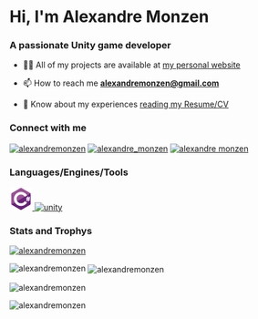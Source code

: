 <h1 align="left">Hi, I'm Alexandre Monzen</h1>
<h3 align="left">A passionate Unity game developer</h3>

- 👨‍💻 All of my projects are available at [my personal website](https://alexandremonzen.wixsite.com/site/portfolio)

- 📫 How to reach me **alexandremonzen@gmail.com**

- 📄 Know about my experiences [reading my Resume/CV](https://www.linkedin.com/in/alexandremonzen/overlay/1635503846810/single-media-viewer/)


<h3 align="left">Connect with me</h3>
<p align="left">
<a href="https://linkedin.com/in/alexandremonzen" target="blank"><img align="center" src="https://raw.githubusercontent.com/rahuldkjain/github-profile-readme-generator/master/src/images/icons/Social/linked-in-alt.svg" alt="alexandremonzen" height="30" width="40" /></a>
<a href="https://instagram.com/alexandre_monzen" target="blank"><img align="center" src="https://raw.githubusercontent.com/rahuldkjain/github-profile-readme-generator/master/src/images/icons/Social/instagram.svg" alt="alexandre_monzen" height="30" width="40" /></a>
<a href="https://www.youtube.com/channel/UC6D5wrqkRPMtGBA8NiruwLQ" target="blank"><img align="center" src="https://raw.githubusercontent.com/rahuldkjain/github-profile-readme-generator/master/src/images/icons/Social/youtube.svg" alt="alexandre monzen" height="30" width="40" /></a>
</p>


<h3 align="left">Languages/Engines/Tools</h3>
<p align="left"> <a href="https://www.w3schools.com/cs/" target="_blank" rel="noreferrer"> <img src="https://raw.githubusercontent.com/devicons/devicon/master/icons/csharp/csharp-original.svg" alt="csharp" width="40" height="40"/> </a> <a href="https://unity.com/" target="_blank" rel="noreferrer"> <img src="https://www.vectorlogo.zone/logos/unity3d/unity3d-icon.svg" alt="unity" width="40" height="40"/> </a> </p>


<h3 align "left">Stats and Trophys</h3>
<p align="left"> <a href="https://github.com/ryo-ma/github-profile-trophy"><img src="https://github-profile-trophy.vercel.app/?username=alexandremonzen" alt="alexandremonzen" /></a> </p>

<p><img align="left" src="https://github-readme-stats.vercel.app/api/top-langs?username=alexandremonzen&show_icons=true&locale=en&layout=compact" alt="alexandremonzen" /></p>

<p>&nbsp;<img align="center" src="https://github-readme-stats.vercel.app/api?username=alexandremonzen&show_icons=true&locale=en" alt="alexandremonzen" /></p>

<p><img align="center" src="https://github-readme-streak-stats.herokuapp.com/?user=alexandremonzen&" alt="alexandremonzen" /></p>

<p align="left"> <img src="https://komarev.com/ghpvc/?username=alexandremonzen&label=Profile%20views&color=0e75b6&style=flat" alt="alexandremonzen" /> </p>
